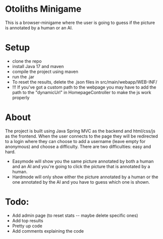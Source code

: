 # Otoliths Minigame
This is a browser-minigame where the user is going to guess if the picture is annotated by a human or an AI.

# Setup
- clone the repo
- install Java 17 and maven
- compile the project using maven
- run the .jar
- To reset the results, delete the .json files in src/main/webapp/WEB-INF/
- !!! If you've got a custom path to the webpage you may have to add the path
to the "dynamicUrl" in HomepageController to make the js work properly

# About
The project is built using Java Spring MVC as the backend and
html/css/js as the frontend.
When the user connects to the page they will be redirected to a
login where they can choose to add a username (leave empty for anonymous) and choose a difficulty.
There are two difficulties: easy and hard.
- Easymode will show you the same picture annotated by both a
human and an AI and you're going to click the picture that is annotated by a human.
- Hardmode will only show either the picture annotated by a
human or the one annotated by the AI and you have to guess which one is shown.

# Todo:
- Add admin page (to reset stats -- maybe delete specific ones)
- Add top results
- Pretty up code
- Add comments explaining the code